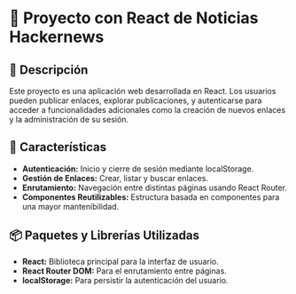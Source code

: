 # 🚀 Proyecto con React de Noticias Hackernews

## 📝 Descripción
Este proyecto es una aplicación web desarrollada en React. Los usuarios pueden publicar enlaces, explorar publicaciones, y autenticarse para acceder a funcionalidades adicionales como la creación de nuevos enlaces y la administración de su sesión.

## 🌟 Características
* __Autenticación:__ Inicio y cierre de sesión mediante localStorage.
* __Gestión de Enlaces:__ Crear, listar y buscar enlaces.
* __Enrutamiento:__ Navegación entre distintas páginas usando React Router.
* __Componentes Reutilizables:__ Estructura basada en componentes para una mayor mantenibilidad.

## 📦 Paquetes y Librerías Utilizadas
* __React:__ Biblioteca principal para la interfaz de usuario.
* __React Router DOM:__ Para el enrutamiento entre páginas.
* __localStorage:__ Para persistir la autenticación del usuario.
